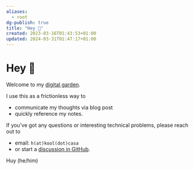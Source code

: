```yaml
---
aliases:
  - root
dg-publish: true
title: "Hey 👋"
created: 2023-03-16T01:43:53+01:00
updated: 2024-03-31T01:47:17+01:00
---
```

# Hey 👋

Welcome to my [digital garden](https://maggieappleton.com/garden-history).

I use this as a frictionless way to

- communicate my thoughts via blog post
- quickly reference my notes.

If you've got any questions or interesting technical problems, please reach out to

- email: `h(at)kool(dot)casa`
- or start a [discussion in GitHub](https://github.com/h7b/h7b-dendron-netlify/discussions/1).

Huy (he/him)
